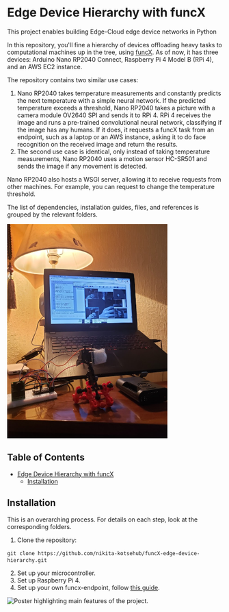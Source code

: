 # Edge Device Hierarchy with funcX

This project enables building Edge-Cloud edge device networks in Python

In this repository, you'll fine a hierarchy of devices offloading heavy tasks to computational machines up in the tree, using [funcX][1]. As of now, it has three devices: Arduino Nano RP2040 Connect, Raspberry Pi 4 Model B (RPi 4), and an AWS EC2 instance. 

The repository contains two similar use cases: 

1. Nano RP2040 takes temperature measurements and constantly predicts the next temperature with a simple neural network. If the predicted temperature exceeds a threshold, Nano RP2040 takes a picture with a camera module OV2640 SPI and sends it to RPi 4. RPi 4 receives the image and runs a pre-trained convolutional neural network, classifying if the image has any humans. If it does, it requests a funcX task from an endpoint, such as a laptop or an AWS instance, asking it to do face recognition on the received image and return the results. 
2. The second use case is identical, only instead of taking temperature measurements, Nano RP2040 uses a motion sensor HC-SR501 and sends the image if any movement is detected.

Nano RP2040 also hosts a WSGI server, allowing it to receive requests from other machines. For example, you can request to change the temperature threshold.

The list of dependencies, installation guides, files, and references is grouped by the relevant folders. 

<img src="demo.jpg" height="500" alt="Nano RP2040 with the motion sensor and OV2640 and the Raspberry Pi 4 receiving the images">

## Table of Contents

   * [Edge Device Hierarchy with funcX](#hierarchy)
      * [Installation](#installation)


## Installation

This is an overarching process. For details on each step, look at the corresponding folders.

1. Clone the repository:
```
git clone https://github.com/nikita-kotsehub/funcX-edge-device-hierarchy.git
```
2. Set up your microcontroller.
3. Set up Raspberry Pi 4.
4. Set up your own funcx-endpoint, follow [this guide][2]. 

<img src="AMC_poster.jpg" height="500" alt="Poster highlighting main features of the project.">

[1]: https://funcx.org/ "funcX"
[2]: https://funcx.readthedocs.io/en/latest/endpoints.html
